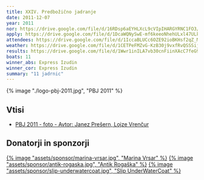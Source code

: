 ```yaml
---
title: XXIV. Predbožično jadranje
date: 2011-12-07
year: 2011
nor: https://drive.google.com/file/d/16RDsp6aEYHLXcL9cVIpIHARGYRNC1FO3/view?usp=sharing
apply: https://drive.google.com/file/d/1DcaWQNySwE-mf6keeoNhehULxl47ULk4/view?usp=sharing
attendees: https://drive.google.com/file/d/1IccaBLUCc6OZE92ioBKHsf2qZ_M3A-Pn/view?usp=sharing
weather: https://drive.google.com/file/d/1CETPeFMZvG-KzB30j9vxfRvQSSSijl9b/view?usp=sharing
results: https://drive.google.com/file/d/1Wwr1inILA7vb30cnFiinXAcC7feG935R/view?usp=sharing
boats: 11
winner_abs: Express Izudin
winner_cor: Express Izudin
summary: "11 jadrnic"
---
```


{% image "./logo-pbj-2011.jpg", "PBJ 2011" %}

## Vtisi
 - [PBJ 2011 - foto - Avtor: Janez Prešern, Lojze Vrenčur](https://photos.app.goo.gl/BNN9pJL8KnEZ89ZC8)

## Donatorji in sponzorji

[{% image "assets/sponsor/marina-vrsar.jpg", "Marina Vrsar" %}](http://montraker.hr/)
[{% image "assets/sponsor/antik-rogaska.jpg", "Antik Rogaška" %}](http://www.tikovina.si/)
[{% image "assets/sponsor/slip-underwatercoat.jpg", "Slip UnderWaterCoat" %}](http://www.slipboat.si/)

